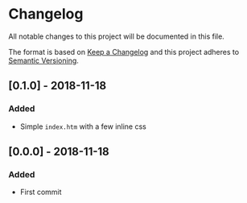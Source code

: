 # Changelog
All notable changes to this project will be documented in this file.

The format is based on [Keep a Changelog](http://keepachangelog.com/es-ES/)
and this project adheres to [Semantic Versioning](http://semver.org/spec/v2.0.0.html).

## [0.1.0] - 2018-11-18

### Added
- Simple `index.htm` with a few inline css

## [0.0.0] - 2018-11-18

### Added
- First commit
